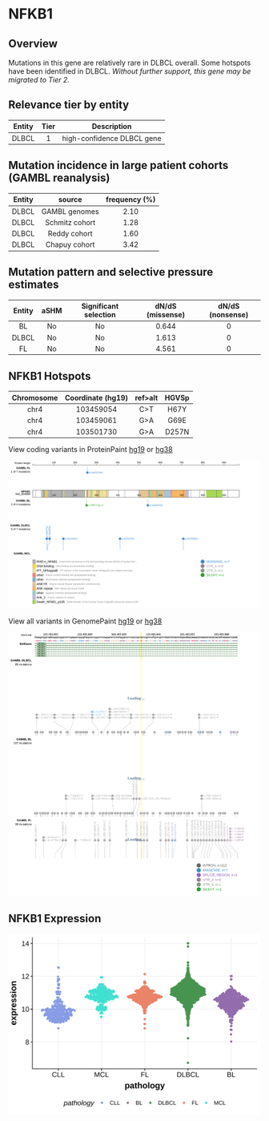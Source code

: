 # NFKB1
## Overview
Mutations in this gene are relatively rare in DLBCL overall. Some hotspots have been identified in DLBCL. *Without further support, this gene may be migrated to Tier 2.*

## Relevance tier by entity

|Entity|Tier|Description               |
|:------:|:----:|--------------------------|
|DLBCL |1   |high-confidence DLBCL gene|

## Mutation incidence in large patient cohorts (GAMBL reanalysis)

|Entity|source        |frequency (%)|
|:------:|:--------------:|:-------------:|
|DLBCL |GAMBL genomes |2.10         |
|DLBCL |Schmitz cohort|1.28         |
|DLBCL |Reddy cohort  |1.60         |
|DLBCL |Chapuy cohort |3.42         |

## Mutation pattern and selective pressure estimates

|Entity|aSHM|Significant selection|dN/dS (missense)|dN/dS (nonsense)|
|:------:|:----:|:---------------------:|:----------------:|:----------------:|
|BL    |No  |No                   |0.644           |0               |
|DLBCL |No  |No                   |1.613           |0               |
|FL    |No  |No                   |4.561           |0               |




 ## NFKB1 Hotspots

| Chromosome |Coordinate (hg19) | ref>alt | HGVSp | 
 | :---:| :---: | :--: | :---: |
| chr4 | 103459054 | C>T | H67Y |
| chr4 | 103459061 | G>A | G69E |
| chr4 | 103501730 | G>A | D257N |

View coding variants in ProteinPaint [hg19](https://morinlab.github.io/LLMPP/GAMBL/NFKB1_protein.html)  or [hg38](https://morinlab.github.io/LLMPP/GAMBL/NFKB1_protein_hg38.html)

![image](images/proteinpaint/NFKB1_NM_003998.svg)

View all variants in GenomePaint [hg19](https://morinlab.github.io/LLMPP/GAMBL/NFKB1.html)  or [hg38](https://morinlab.github.io/LLMPP/GAMBL/NFKB1_hg38.html)

![image](images/proteinpaint/NFKB1.svg)
## NFKB1 Expression
![image](images/gene_expression/NFKB1_by_pathology.svg)
